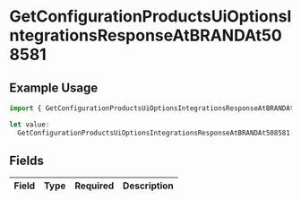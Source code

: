# GetConfigurationProductsUiOptionsIntegrationsResponseAtBRANDAt508581

## Example Usage

```typescript
import { GetConfigurationProductsUiOptionsIntegrationsResponseAtBRANDAt508581 } from "@vercel/sdk/models/getconfigurationproductsop.js";

let value:
  GetConfigurationProductsUiOptionsIntegrationsResponseAtBRANDAt508581 = {};
```

## Fields

| Field       | Type        | Required    | Description |
| ----------- | ----------- | ----------- | ----------- |